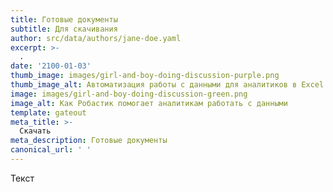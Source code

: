 ```yaml
---
title: Готовые документы
subtitle: Для скачивания
author: src/data/authors/jane-doe.yaml
excerpt: >-
  .
date: '2100-01-03'
thumb_image: images/girl-and-boy-doing-discussion-purple.png
thumb_image_alt: Автоматизация работы с данными для аналитиков в Excel
image: images/girl-and-boy-doing-discussion-green.png
image_alt: Как Робастик помогает аналитикам работать с данными
template: gateout
meta_title: >-
  Скачать
meta_description: Готовые документы
canonical_url: ' '
---
```

Текст
